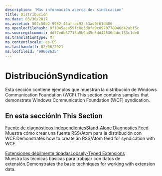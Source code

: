 ```yaml
---
description: 'Más información acerca de: sindicación'
title: Distribución
ms.date: 03/30/2017
ms.assetid: 502c50b2-9982-46af-ac92-53ad9f61d486
ms.openlocfilehash: 0f1045aee59fc0e3d8fa9c8970778946d42abf5c
ms.sourcegitcommit: ddf7edb67715a5b9a45e3dd44536dabc153c1de0
ms.translationtype: MT
ms.contentlocale: es-ES
ms.lasthandoff: 02/06/2021
ms.locfileid: "99668635"
---
```

# <a name="syndication"></a><span data-ttu-id="bb45b-103">Distribución</span><span class="sxs-lookup"><span data-stu-id="bb45b-103">Syndication</span></span>

<span data-ttu-id="bb45b-104">Esta sección contiene ejemplos que muestran la distribución de Windows Communication Foundation (WCF).</span><span class="sxs-lookup"><span data-stu-id="bb45b-104">This section contains samples that demonstrate Windows Communication Foundation (WCF) syndication.</span></span>  
  
## <a name="in-this-section"></a><span data-ttu-id="bb45b-105">En esta sección</span><span class="sxs-lookup"><span data-stu-id="bb45b-105">In This Section</span></span>  

 [<span data-ttu-id="bb45b-106">Fuente de diagnósticos independientes</span><span class="sxs-lookup"><span data-stu-id="bb45b-106">Stand-Alone Diagnostics Feed</span></span>](stand-alone-diagnostics-feed-sample.md)  
 <span data-ttu-id="bb45b-107">Muestra cómo crear una fuente RSS/Atom para la distribución con WCF.</span><span class="sxs-lookup"><span data-stu-id="bb45b-107">Demonstrates how to create an RSS/Atom feed for syndication with WCF.</span></span>  
  
 [<span data-ttu-id="bb45b-108">Extensiones débilmente tipadas</span><span class="sxs-lookup"><span data-stu-id="bb45b-108">Loosely-Typed Extensions</span></span>](loosely-typed-extensions-sample.md)  
 <span data-ttu-id="bb45b-109">Muestra las técnicas básicas para trabajar con datos de extensión.</span><span class="sxs-lookup"><span data-stu-id="bb45b-109">Demonstrates the basic techniques for working with extension data.</span></span>
